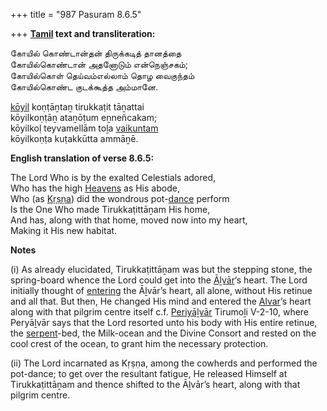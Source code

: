 +++
title = "987 Pasuram 8.6.5"

+++
**[Tamil](/definition/tamil#history "show Tamil definitions") text and transliteration:**

கோயில் கொண்டான்தன் திருக்கடித் தானத்தை  
கோயில்கொண்டான் அதனோடும் என்நெஞ்சகம்;  
கோயில்கொள் தெய்வம்எல்லாம் தொழ வைகுந்தம்  
கோயில்கொண்ட குடக்கூத்த அம்மானே.

[kōyil](/definition/koyil#history "show kōyil definitions") koṇṭāṉtaṉ tirukkaṭit tāṉattai  
kōyilkoṇṭāṉ ataṉōṭum eṉneñcakam;  
kōyilkoḷ teyvamellām toḻa [vaikuntam](/definition/vaikuntam#vaishnavism "show vaikuntam definitions")  
kōyilkoṇṭa kuṭakkūtta ammāṉē.

**English translation of verse 8.6.5:**

The Lord Who is by the exalted Celestials adored,  
Who has the high [Heavens](/definition/heaven#history "show Heavens definitions") as His abode,  
Who (as [Kṛṣṇa](/definition/krishna#vaishnavism "show Kṛṣṇa definitions")) did the wondrous pot-[dance](/definition/dance#history "show dance definitions") perform  
Is the One Who made Tirukkaṭittāṉam His home,  
And has, along with that home, moved now into my heart,  
Making it His new habitat.

**Notes**

\(i\) As already elucidated, Tirukkaṭittāṉam was but the stepping stone, the spring-board whence the Lord could get into the [Āḻvār](/definition/aḻvar#vaishnavism "show Āḻvār definitions")‘s heart. The Lord initially thought of [entering](/definition/entering#history "show entering definitions") the Āḻvār’s heart, all alone, without His retinue and all that. But then, He changed His mind and entered the [Alvar](/definition/aḻvar#vaishnavism "show Alvar definitions")’s heart along with that pilgrim centre itself c.f. [Periyāḻvār](/definition/periyalvar#vaishnavism "show Periyāḻvār definitions") Tirumoḻi V-2-10, where Peryāḻvār says that the Lord resorted unto his body with His entire retinue, the [serpent](/definition/serpent#history "show serpent definitions")-bed, the Milk-ocean and the Divine Consort and rested on the cool crest of the ocean, to grant him the necessary protection.

\(ii\) The Lord incarnated as Kṛṣṇa, among the cowherds and performed the pot-dance; to get over the resultant fatigue, He released Himself at Tirukkaṭittāṉam and thence shifted to the Āḻvār’s heart, along with that pilgrim centre.


